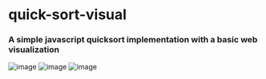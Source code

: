 # quick-sort-visual

### A simple javascript quicksort implementation with a basic web visualization

![image](https://github.com/cekocvetkov/quick-sort-visual/assets/7689051/b1a3e241-1a9f-4138-b210-3144ea2a4aec)
![image](https://github.com/cekocvetkov/quick-sort-visual/assets/7689051/00a1f37f-79d2-4896-aa8a-fa2f013e59cc)
![image](https://github.com/cekocvetkov/quick-sort-visual/assets/7689051/1470a795-8304-4fef-98cf-d12b6265e69b)
